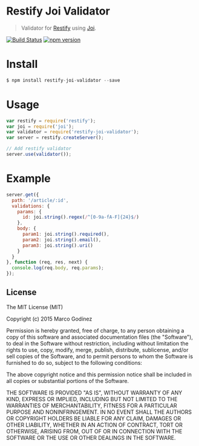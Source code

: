 Restify Joi Validator
===============
>Validator for [Restify](http://mcavage.me/node-restify) using [Joi](https://github.com/hapijs/joi).

[![Build Status](https://travis-ci.org/markotom/restify-joi-validator.svg?branch=master)](https://travis-ci.org/markotom/restify-joi-validator)
[![npm version](https://badge.fury.io/js/restify-joi-validator.svg)](http://badge.fury.io/js/restify-joi-validator)

#  Install

```js
$ npm install restify-joi-validator --save
```

# Usage

```js
var restify = require('restify');
var joi = require('joi');
var validator = require('restify-joi-validator');
var server = restify.createServer();

// Add restify validator
server.use(validator());
```

# Example

```js
server.get({
  path: '/article/:id',
  validations: {
    params: {
      id: joi.string().regex(/^[0-9a-fA-F]{24}$/)
    },
    body: {
      param1: joi.string().required(),
      param2: joi.string().email(),
      param3: joi.string().uri()
    }
  }
}, function (req, res, next) {
  console.log(req.body, req.params);
});
```

## License

The MIT License (MIT)

Copyright (c) 2015 Marco Godínez

Permission is hereby granted, free of charge, to any person obtaining a copy
of this software and associated documentation files (the "Software"), to deal
in the Software without restriction, including without limitation the rights
to use, copy, modify, merge, publish, distribute, sublicense, and/or sell
copies of the Software, and to permit persons to whom the Software is
furnished to do so, subject to the following conditions:

The above copyright notice and this permission notice shall be included in
all copies or substantial portions of the Software.

THE SOFTWARE IS PROVIDED "AS IS", WITHOUT WARRANTY OF ANY KIND, EXPRESS OR
IMPLIED, INCLUDING BUT NOT LIMITED TO THE WARRANTIES OF MERCHANTABILITY,
FITNESS FOR A PARTICULAR PURPOSE AND NONINFRINGEMENT. IN NO EVENT SHALL THE
AUTHORS OR COPYRIGHT HOLDERS BE LIABLE FOR ANY CLAIM, DAMAGES OR OTHER
LIABILITY, WHETHER IN AN ACTION OF CONTRACT, TORT OR OTHERWISE, ARISING FROM,
OUT OF OR IN CONNECTION WITH THE SOFTWARE OR THE USE OR OTHER DEALINGS IN
THE SOFTWARE.
